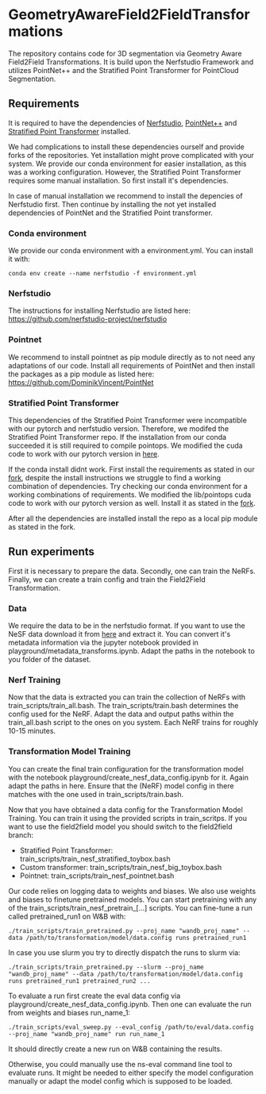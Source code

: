 # GeometryAwareField2FieldTransformations

The repository contains code for 3D segmentation via Geometry Aware Field2Field Transformations. It is build upon the Nerfstudio Framework and utilizes PointNet++ and the Stratified Point Transformer for PointCloud Segmentation.

## Requirements
It is required to have the dependencies of [Nerfstudio](https://github.com/nerfstudio-project/nerfstudio), [PointNet++](https://github.com/yanx27/Pointnet_Pointnet2_pytorch) and [Stratified Point Transformer](https://github.com/dvlab-research/Stratified-Transformer) installed. 

We had complications to install these dependencies ourself and provide forks of the repositories. Yet installation might prove complicated with your system. We provide our conda environment for easier installation, as this was a working configuration. However, the Stratified Point Transformer requires some manual installation. So first install it's dependencies.

In case of manual installation we recommend to install the depencies of Nerfstudio first. Then continue by installing the not yet installed dependencies of PointNet and the Stratified Point transformer.

### Conda environment

We provide our conda environment with a environment.yml. You can install it with:
```
conda env create --name nerfstudio -f environment.yml
```

### Nerfstudio

The instructions for installing Nerfstudio are listed here: https://github.com/nerfstudio-project/nerfstudio

### Pointnet

We recommend to install pointnet as pip module directly as to not need any adaptations of our code. Install all requirements of PointNet and then install the packages as a pip module as listed here: https://github.com/DominikVincent/PointNet

### Stratified Point Transformer

This dependencies of the Stratified Point Transformer were incompatible with our pytorch and nerfstudio version. Therefore, we modifed the Stratified Point Transformer repo. If the installation from our conda succeeded it is still required to compile pointops. We modified the cuda code to work with our pytorch version in [here](https://github.com/DominikVincent/Stratified-Transformer).

If the conda install didnt work. First install the requirements as stated in our [fork](https://github.com/DominikVincent/Stratified-Transformer), despite the install instructions we struggle to find a working combination of dependencies. Try checking our conda environment for a working combinations of requirements. We modified the lib/pointops cuda code to work with our pytorch version as well. Install it as stated in the [fork](https://github.com/DominikVincent/Stratified-Transformer).

After all the dependencies are installed install the repo as a local pip module as stated in the fork.


## Run experiments
First it is necessary to prepare the data. Secondly, one can train the NeRFs. Finally, we can create a train config and train the Field2Field Transformation. 

### Data
We require the data to be in the nerfstudio format. If you want to use the NeSF data download it from [here](https://console.cloud.google.com/storage/browser/kubric-public/data/NeSFDatasets) and extract it. You can convert it's metadata information via the jupyter notebook provided in playground/metadata_transforms.ipynb. Adapt the paths in the notebook to you folder of the dataset.

### Nerf Training
Now that the data is extracted you can train the collection of NeRFs with train_scripts/train_all.bash. The train_scripts/train.bash determines the config used for the NeRF. Adapt the data and output paths within the train_all.bash script to the ones on you system. Each NeRF trains for roughly 10-15 minutes.

### Transformation Model Training
You can create the final train configuration for the transformation model with the notebook playground/create_nesf_data_config.ipynb for it. Again adapt the paths in here. Ensure that the (NeRF) model config in there matches with the one used in train_scripts/train.bash. 

Now that you have obtained a data config for the Transformation Model Training. You can train it using the provided scripts in train_scritps. If you want to use the field2field model you should switch to the field2field branch:
- Stratified Point Transformer: train_scripts/train_nesf_stratified_toybox.bash
- Custom transformer: train_scripts/train_nesf_big_toybox.bash
- Pointnet: train_scripts/train_nesf_pointnet.bash

Our code relies on logging data to weights and biases. We also use weights and biases to finetune pretrained models. You can start pretraining with any of the train_scripts/train_nesf_pretrain_[...] scripts. You can fine-tune a run called pretrained_run1 on W&B with: 
```
./train_scripts/train_pretrained.py --proj_name "wandb_proj_name" --data /path/to/transformation/model/data.config runs pretrained_run1
```

In case you use slurm you try to directly dispatch the runs to slurm via:
```
./train_scripts/train_pretrained.py --slurm --proj_name "wandb_proj_name" --data /path/to/transformation/model/data.config runs pretrained_run1 pretrained_run2 ...
```

To evaluate a run first create the eval data config via playground/create_nesf_data_config.ipynb. Then one can evaluate the run from weights and biases run_name_1:
```
./train_scripts/eval_sweep.py --eval_config /path/to/eval/data.config --proj_name "wandb_proj_name" run run_name_1
```
It should directly create a new run on W&B containing the results. 

Otherwise, you could manually use the ns-eval command line tool to evaluate runs. It might be needed to either specify the model configuration manually or adapt the model config which is supposed to be loaded.
